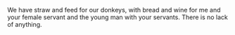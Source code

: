 We have straw and feed for our donkeys, with bread and wine for me and your female servant and the young man with your servants. There is no lack of anything.
